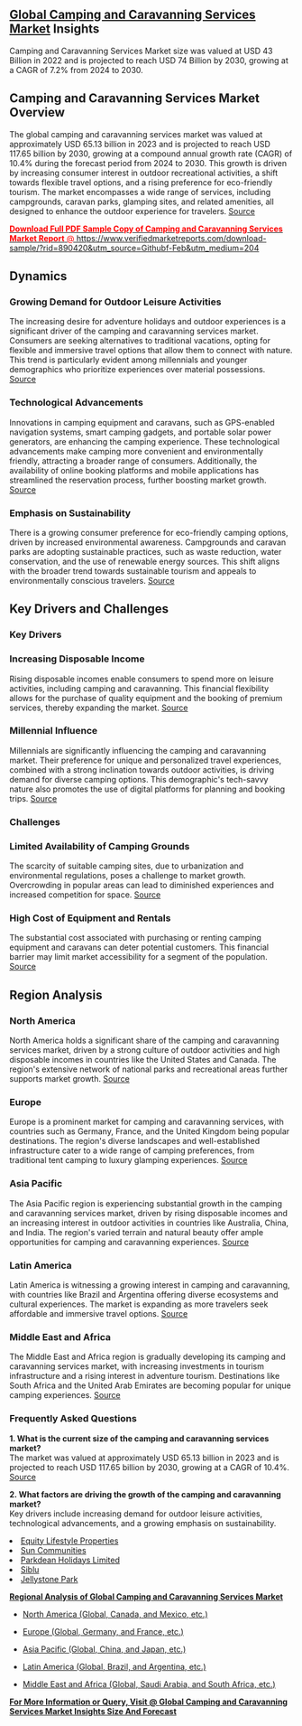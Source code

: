 <h2><a href="https://www.verifiedmarketreports.com/download-sample/?rid=890420&amp;utm_source=Githubf&amp;utm_medium=204" target="_blank">Global Camping and Caravanning Services Market</a> Insights</h2><p>Camping and Caravanning Services Market size was valued at USD 43 Billion in 2022 and is projected to reach USD 74 Billion by 2030, growing at a CAGR of 7.2% from 2024 to 2030.</p><p> <h2>Camping and Caravanning Services Market Overview</h2> <p>The global camping and caravanning services market was valued at approximately USD 65.13 billion in 2023 and is projected to reach USD 117.65 billion by 2030, growing at a compound annual growth rate (CAGR) of 10.4% during the forecast period from 2024 to 2030. This growth is driven by increasing consumer interest in outdoor recreational activities, a shift towards flexible travel options, and a rising preference for eco-friendly tourism. The market encompasses a wide range of services, including campgrounds, caravan parks, glamping sites, and related amenities, all designed to enhance the outdoor experience for travelers. <a href="https://www.verifiedmarketreports.com/product/camping-and-caravanning-services-market/">Source</a></p> <p><a href="https://www.verifiedmarketreports.com/product/camping-and-caravanning-services-market/"><p><span class=""><span style="color: #ff0000;"><strong>Download Full PDF Sample Copy of Camping and Caravanning Services Market Report</strong> @ </span><a href="https://www.verifiedmarketreports.com/download-sample/?rid=890420&amp;utm_source=Githubf-Feb&amp;utm_medium=204" target="_blank">https://www.verifiedmarketreports.com/download-sample/?rid=890420&amp;utm_source=Githubf-Feb&amp;utm_medium=204</a></span></p></a></p> <h2>Dynamics</h2> <h3>Growing Demand for Outdoor Leisure Activities</h3> <p>The increasing desire for adventure holidays and outdoor experiences is a significant driver of the camping and caravanning services market. Consumers are seeking alternatives to traditional vacations, opting for flexible and immersive travel options that allow them to connect with nature. This trend is particularly evident among millennials and younger demographics who prioritize experiences over material possessions. <a href="https://www.thebusinessresearchcompany.com/report/camping-and-caravanning-global-market-report">Source</a></p></p> <h3>Technological Advancements</h3> <p>Innovations in camping equipment and caravans, such as GPS-enabled navigation systems, smart camping gadgets, and portable solar power generators, are enhancing the camping experience. These technological advancements make camping more convenient and environmentally friendly, attracting a broader range of consumers. Additionally, the availability of online booking platforms and mobile applications has streamlined the reservation process, further boosting market growth. <a href="https://dataintelo.com/report/global-camping-and-caravanning-services-market">Source</a></p></p> <h3>Emphasis on Sustainability</h3> <p>There is a growing consumer preference for eco-friendly camping options, driven by increased environmental awareness. Campgrounds and caravan parks are adopting sustainable practices, such as waste reduction, water conservation, and the use of renewable energy sources. This shift aligns with the broader trend towards sustainable tourism and appeals to environmentally conscious travelers. <a href="https://www.verifiedmarketreports.com/product/camping-and-caravanning-services-market/">Source</a></p></p> <h2>Key Drivers and Challenges</h2> <h3>Key Drivers</h3> <h3>Increasing Disposable Income</h3> <p>Rising disposable incomes enable consumers to spend more on leisure activities, including camping and caravanning. This financial flexibility allows for the purchase of quality equipment and the booking of premium services, thereby expanding the market. <a href="https://www.thebusinessresearchcompany.com/report/camping-and-caravanning-global-market-report">Source</a></p></p> <h3>Millennial Influence</h3> <p>Millennials are significantly influencing the camping and caravanning market. Their preference for unique and personalized travel experiences, combined with a strong inclination towards outdoor activities, is driving demand for diverse camping options. This demographic's tech-savvy nature also promotes the use of digital platforms for planning and booking trips. <a href="https://www.thebusinessresearchcompany.com/report/camping-and-caravanning-global-market-report">Source</a></p></p> <h3>Challenges</h3> <h3>Limited Availability of Camping Grounds</h3> <p>The scarcity of suitable camping sites, due to urbanization and environmental regulations, poses a challenge to market growth. Overcrowding in popular areas can lead to diminished experiences and increased competition for space. <a href="https://www.verifiedmarketreports.com/product/camping-and-caravanning-services-market/">Source</a></p></p> <h3>High Cost of Equipment and Rentals</h3> <p>The substantial cost associated with purchasing or renting camping equipment and caravans can deter potential customers. This financial barrier may limit market accessibility for a segment of the population. <a href="https://www.verifiedmarketreports.com/product/camping-and-caravanning-services-market/">Source</a></p></p> <h2>Region Analysis</h2> <h3>North America</h3> <p>North America holds a significant share of the camping and caravanning services market, driven by a strong culture of outdoor activities and high disposable incomes in countries like the United States and Canada. The region's extensive network of national parks and recreational areas further supports market growth. <a href="https://dataintelo.com/report/global-camping-and-caravanning-services-market">Source</a></p></p> <h3>Europe</h3> <p>Europe is a prominent market for camping and caravanning services, with countries such as Germany, France, and the United Kingdom being popular destinations. The region's diverse landscapes and well-established infrastructure cater to a wide range of camping preferences, from traditional tent camping to luxury glamping experiences. <a href="https://dataintelo.com/report/global-camping-and-caravanning-services-market">Source</a></p></p> <h3>Asia Pacific</h3> <p>The Asia Pacific region is experiencing substantial growth in the camping and caravanning services market, driven by rising disposable incomes and an increasing interest in outdoor activities in countries like Australia, China, and India. The region's varied terrain and natural beauty offer ample opportunities for camping and caravanning experiences. <a href="https://dataintelo.com/report/global-camping-and-caravanning-services-market">Source</a></p></p> <h3>Latin America</h3> <p>Latin America is witnessing a growing interest in camping and caravanning, with countries like Brazil and Argentina offering diverse ecosystems and cultural experiences. The market is expanding as more travelers seek affordable and immersive travel options. <a href="https://dataintelo.com/report/global-camping-and-caravanning-services-market">Source</a></p></p> <h3>Middle East and Africa</h3> <p>The Middle East and Africa region is gradually developing its camping and caravanning services market, with increasing investments in tourism infrastructure and a rising interest in adventure tourism. Destinations like South Africa and the United Arab Emirates are becoming popular for unique camping experiences. <a href="https://dataintelo.com/report/global-camping-and-caravanning-services-market">Source</a></p></p> <h3>Frequently Asked Questions</h3> <p><strong>1. What is the current size of the camping and caravanning services market?</strong><br> The market was valued at approximately USD 65.13 billion in 2023 and is projected to reach USD 117.65 billion by 2030, growing at a CAGR of 10.4%. <a href="https://www.verifiedmarketreports.com/product/camping-and-caravanning-services-market/">Source</a></p> <p><strong>2. What factors are driving the growth of the camping and caravanning market?</strong><br> Key drivers include increasing demand for outdoor leisure activities, technological advancements, and a growing emphasis on sustainability. <a href="https://www.verifiedmarketreports.com/product/c</p><p><strong>Top Global Camping and Caravanning Services Market Companies</strong></p><div data-test-id=""><p><li>Equity Lifestyle Properties</li><li> Sun Communities</li><li> Parkdean Holidays Limited</li><li> Siblu</li><li> Jellystone Park</li></p><div><strong>Regional Analysis of&nbsp;Global Camping and Caravanning Services Market</strong></div><ul><li dir="ltr"><p dir="ltr">North America&nbsp;(Global, Canada, and Mexico, etc.)</p></li><li dir="ltr"><p dir="ltr">Europe (Global, Germany, and France, etc.)</p></li><li dir="ltr"><p dir="ltr">Asia Pacific&nbsp;(Global, China, and Japan, etc.)</p></li><li dir="ltr"><p dir="ltr">Latin America&nbsp;(Global, Brazil, and Argentina, etc.)</p></li><li dir="ltr">Middle East and Africa&nbsp;(Global, Saudi Arabia, and South Africa, etc.)</li></ul><p><strong>For More Information or Query, Visit @&nbsp;</strong><strong><a href="https://www.verifiedmarketreports.com/product/camping-and-caravanning-services-market/?utm_source=Githubf&amp;utm_medium=204" target="_blank">Global Camping and Caravanning Services Market Insights Size And Forecast</a></strong></p></div>
